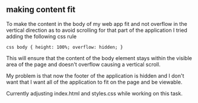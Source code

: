 ## making content fit

To make the content in the body of my web app fit and not overflow in the vertical direction as to avoid scrolling for that part of the application I tried adding the following css rule

`
css
body {
  height: 100%;
  overflow: hidden;
}
`

This will ensure that the content of the body element stays within the visible area of the page and doesn't overflow causing a vertical scroll.

My problem is that now the footer of the application is hidden and I don't want that I want all of the application to fit on the page and be viewable.

Currently adjusting index.html and styles.css while working on this task.
